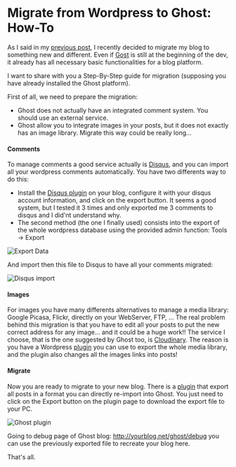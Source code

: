 # Migrate from Wordpress to Ghost: How-To

As I said in my [previous post](http://blog.mornati.net/2014/02/08/completed-blog-migration-from-wordpress-to-ghost/), I recently decided to migrate my blog to something new and different.
Even if [Gost](https://ghost.org) is still at the beginning of the dev, it already has all necessary basic functionalities for a blog platform.

I want to share with you a Step-By-Step guide for migration (supposing you have already installed the Ghost platform).

First of all, we need to prepare the migration:

* Ghost does not actually have an integrated comment system. You should use an external service.
* Ghost allow you to integrate images in your posts, but it does not exactly has an image library. Migrate this way could be really long...

#### Comments
To manage comments a good service actually is [Disqus](http://disqus.com), and you can import all your wordpress comments automatically.
You have two differents way to do this:

* Install the [Disqus plugin](http://wordpress.org/plugins/disqus-comment-system/) on your blog, configure it with your disqus account information, and click on the export button. It seems a good system, but I tested it 3 times and only exported me 3 comments to disqus and I did'nt understand why.
* The second method (the one I finally used) consists into the export of the whole wordpress database using the provided admin function: Tools -> Export

![Export Data](https://res.cloudinary.com/blog-mornati-net/image/upload/v1413061031/jr6rbkhc2olh5mybbr4f.png)

And import then this file to Disqus to have all your comments migrated:

![Disqus import](https://res.cloudinary.com/blog-mornati-net/image/upload/v1413061031/jjjvmlwtpr0bbw8kgfvz.png)

#### Images
For images you have many differents alternatives to manage a media library: Google Picasa, Flickr, directly on your WebServer, FTP, ...
The real problem behind this migration is that you have to edit all your posts to put the new correct address for any image... and it could be a huge work!!
The service I choose, that is the one suggested by Ghost too, is [Cloudinary](http://cloudinary.com). The reason is you have a Wordpress [plugin](http://wordpress.org/plugins/cloudinary-image-management-and-manipulation-in-the-cloud-cdn/) you can use to export the whole media library, and the plugin also changes all the images links into posts!

#### Migrate
Now you are ready to migrate to your new blog. There is a [plugin](http://wordpress.org/plugins/ghost/) that export all posts in a format you can directly re-import into Ghost.
You just need to click on the Export button on the plugin page to download the export file to your PC.

![Ghost plugin](https://res.cloudinary.com/blog-mornati-net/image/upload/v1413061031/qijvs62xotvndxnffbxz.png)

Going to debug page of Ghost blog: http://yourblog.net/ghost/debug
you can use the previously exported file to recreate your blog here.

That's all.